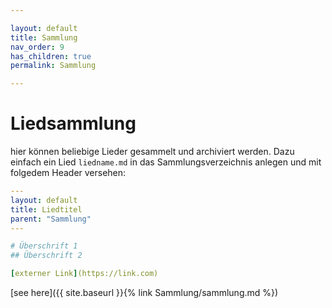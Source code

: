 ```yaml
---

layout: default
title: Sammlung
nav_order: 9
has_children: true
permalink: Sammlung

---
```


# Liedsammlung
hier können beliebige Lieder gesammelt und archiviert werden. Dazu einfach ein Lied `liedname.md` in das Sammlungsverzeichnis anlegen und mit folgedem Header versehen:

```yml
---
layout: default
title: Liedtitel
parent: "Sammlung"
---

# Überschrift 1
## Überschrift 2

[externer Link](https://link.com)
```

[see here]({{ site.baseurl }}{% link Sammlung/sammlung.md %})
